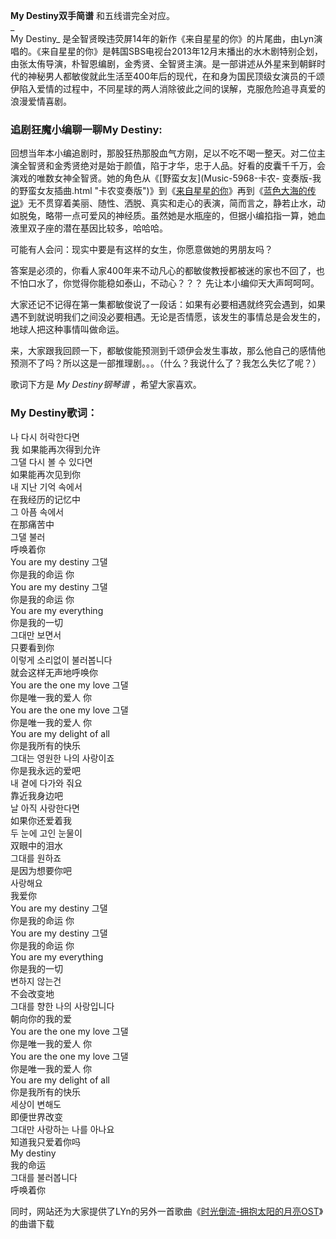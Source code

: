 

**My Destiny双手简谱** 和五线谱完全对应。  
_  
My Destiny_
是全智贤暌违荧屏14年的新作《来自星星的你》的片尾曲，由Lyn演唱的。《来自星星的你》是韩国SBS电视台2013年12月末播出的水木剧特别企划，由张太侑导演，朴智恩编剧，金秀贤、全智贤主演。是一部讲述从外星来到朝鲜时代的神秘男人都敏俊就此生活至400年后的现代，在和身为国民顶级女演员的千颂伊陷入爱情的过程中，不同星球的两人消除彼此之间的误解，克服危险追寻真爱的浪漫爱情喜剧。

### 追剧狂魔小编聊一聊My Destiny:

回想当年本小编追剧时，那股狂热那股血气方刚，足以不吃不喝一整天。对二位主演全智贤和金秀贤绝对是始于颜值，陷于才华，忠于人品。好看的皮囊千千万，会演戏的唯数女神全智贤。她的角色从《[野蛮女友](Music-5968-卡农-
变奏版-我的野蛮女友插曲.html "卡农变奏版")》到《[来自星星的你](Music-3197-来自星星的你--来自星星的你-OST.html
"来自星星的你")》再到《[蓝色大海的传说](Music-7302-Love-Story-韩剧-蓝色大海的传说-OST.html
"蓝色大海的传说")》无不贯穿着美丽、随性、洒脱、真实和走心的表演，简而言之，静若止水，动如脱兔，略带一点可爱风的神经质。虽然她是水瓶座的，但据小编掐指一算，她血液里双子座的潜在基因比较多，哈哈哈。  
  
可能有人会问：现实中要是有这样的女生，你愿意做她的男朋友吗？  
  
答案是必须的，你看人家400年来不动凡心的都敏俊教授都被迷的家也不回了，也不怕口水了，你觉得你能稳如泰山，不动心？？？ 先让本小编仰天大声呵呵呵。  
  
大家还记不记得在第一集都敏俊说了一段话：如果有必要相遇就终究会遇到，如果遇不到就说明我们之间没必要相遇。无论是否情愿，该发生的事情总是会发生的，地球人把这种事情叫做命运。  
  
来，大家跟我回顾一下，都敏俊能预测到千颂伊会发生事故，那么他自己的感情他预测不了吗？所以这是一部推理剧。。。（什么？我说什么了？我怎么失忆了呢？）  
  
歌词下方是 _My Destiny钢琴谱_ ，希望大家喜欢。

### My Destiny歌词：

나 다시 허락한다면  
我 如果能再次得到允许  
그댈 다시 볼 수 있다면  
如果能再次见到你  
내 지난 기억 속에서  
在我经历的记忆中  
그 아픔 속에서  
在那痛苦中  
그댈 불러  
呼唤着你  
You are my destiny 그댈  
你是我的命运 你  
You are my destiny 그댈  
你是我的命运 你  
You are my everything  
你是我的一切  
그대만 보면서  
只要看到你  
이렇게 소리없이 불러봅니다  
就会这样无声地呼唤你  
You are the one my love 그댈  
你是唯一我的爱人 你  
You are the one my love 그댈  
你是唯一我的爱人 你  
You are my delight of all  
你是我所有的快乐  
그대는 영원한 나의 사랑이죠  
你是我永远的爱吧  
내 곁에 다가와 줘요  
靠近我身边吧  
날 아직 사랑한다면  
如果你还爱着我  
두 눈에 고인 눈물이  
双眼中的泪水  
그대를 원하죠  
是因为想要你吧  
사랑해요  
我爱你  
You are my destiny 그댈  
你是我的命运 你  
You are my destiny 그댈  
你是我的命运 你  
You are my everything  
你是我的一切  
변하지 않는건  
不会改变地  
그대를 향한 나의 사랑입니다  
朝向你的我的爱  
You are the one my love 그댈  
你是唯一我的爱人 你  
You are the one my love 그댈  
你是唯一我的爱人 你  
You are my delight of all  
你是我所有的快乐  
세상이 변해도  
即便世界改变  
그대만 사랑하는 나를 아나요  
知道我只爱着你吗  
My destiny  
我的命运  
그대를 불러봅니다  
呼唤着你

  
同时，网站还为大家提供了LYn的另外一首歌曲《[时光倒流-拥抱太阳的月亮OST](Music-2201-时光倒流伴奏-韩剧拥抱太阳的月亮ost.html
"时光倒流-拥抱太阳的月亮OST")》的曲谱下载  

